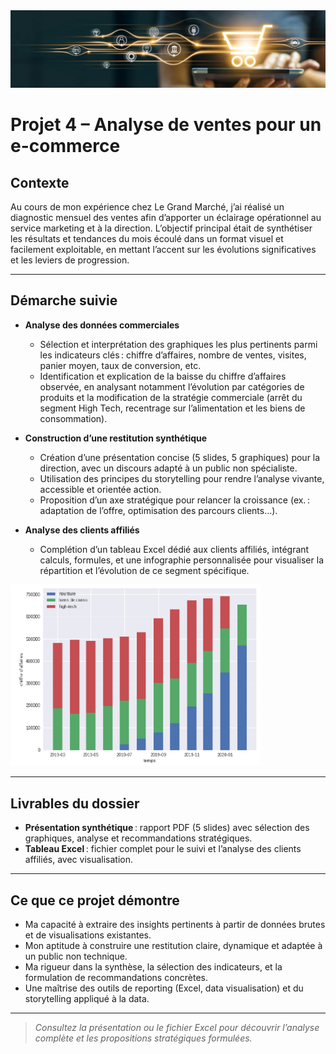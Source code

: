 <img src="../Images/ecommerce.png" alt="Dashboard Profil" width="1100"/>

# Projet 4 – Analyse de ventes pour un e-commerce

## Contexte

Au cours de mon expérience chez Le Grand Marché, j’ai réalisé un diagnostic mensuel des ventes afin d’apporter un éclairage opérationnel au service marketing et à la direction.
L’objectif principal était de synthétiser les résultats et tendances du mois écoulé dans un format visuel et facilement exploitable, en mettant l’accent sur les évolutions significatives et les leviers de progression.

---

## Démarche suivie

- **Analyse des données commerciales**
  - Sélection et interprétation des graphiques les plus pertinents parmi les indicateurs clés : chiffre d’affaires, nombre de ventes, visites, panier moyen, taux de conversion, etc.
  - Identification et explication de la baisse du chiffre d’affaires observée, en analysant notamment l’évolution par catégories de produits et la modification de la stratégie commerciale (arrêt du segment High Tech, recentrage sur l’alimentation et les biens de consommation).

- **Construction d’une restitution synthétique**
  - Création d’une présentation concise (5 slides, 5 graphiques) pour la direction, avec un discours adapté à un public non spécialiste.
  - Utilisation des principes du storytelling pour rendre l’analyse vivante, accessible et orientée action.
  - Proposition d’un axe stratégique pour relancer la croissance (ex. : adaptation de l’offre, optimisation des parcours clients…).

- **Analyse des clients affiliés**
  - Complétion d’un tableau Excel dédié aux clients affiliés, intégrant calculs, formules, et une infographie personnalisée pour visualiser la répartition et l’évolution de ce segment spécifique.
 
<img src="../Images/barre.png" alt="Dashboard Profil" width="400"/>

---

## Livrables du dossier

- **Présentation synthétique** : rapport PDF (5 slides) avec sélection des graphiques, analyse et recommandations stratégiques.
- **Tableau Excel** : fichier complet pour le suivi et l’analyse des clients affiliés, avec visualisation.

---

## Ce que ce projet démontre

- Ma capacité à extraire des insights pertinents à partir de données brutes et de visualisations existantes.
- Mon aptitude à construire une restitution claire, dynamique et adaptée à un public non technique.
- Ma rigueur dans la synthèse, la sélection des indicateurs, et la formulation de recommandations concrètes.
- Une maîtrise des outils de reporting (Excel, data visualisation) et du storytelling appliqué à la data.

---

> *Consultez la présentation ou le fichier Excel pour découvrir l’analyse complète et les propositions stratégiques formulées.*

